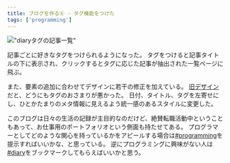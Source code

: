 ```yaml
---
title: ブログを作る⑥ - タグ機能をつけた
tags: ['programming']
---
```


!["diaryタグの記事一覧"](https://cdn-ak.f.st-hatena.com/images/fotolife/h/hachipochi/20210801/20210801202111.png "diaryタグの記事一覧")

記事ごとに好きなタグをつけられるようになった。
タグをつけると記事タイトルの下に表示され、クリックするとタグに応じた記事が抽出された一覧ページに飛ぶ。

また、要素の追加に合わせてデザインに若干の修正を加えている。
[旧デザイン](/entry/2021-07-12-blog-4)だと、どうにもタグのおさまりが悪かった。
日付、タイトル、タグを左寄せにし、ひとかたまりのメタ情報に見えるよう統一感のあるスタイルに変更した。

このブログは日々の生活の記録が主目的なのだけど、絶賛転職活動中ということもあって、お仕事用のポートフォリオという側面も持たせてある。
プログラマーとしてどのような関心を持っているかをアピールする場合は[#programming](/tags/programming/entry)を提示すればいいかな、と思っている。
逆にプログラミングに興味がない人は[#diary](/tags/diary/entry)をブックマークしてもらえばいいかと思う。

